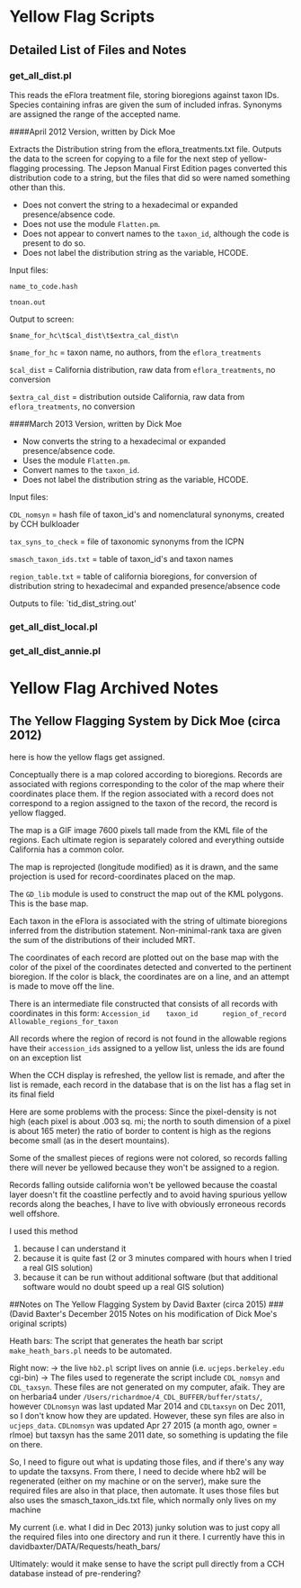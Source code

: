 # Yellow Flag Scripts

## Detailed List of Files and Notes

### get_all_dist.pl

This reads the eFlora treatment file, storing bioregions against taxon IDs. 
Species containing infras are given the sum of included infras. 
Synonyms are assigned the range of the accepted name. 

####April 2012 Version, written by Dick Moe

Extracts the Distribution string from the eflora_treatments.txt file. 
Outputs the data to the screen for copying to a file for the next step of yellow-flagging processing.
The Jepson Manual First Edition pages converted this distribution code to a string, but the files that did so were named something other than this.

- Does not convert the string to a hexadecimal or expanded presence/absence code.
- Does not use the module `Flatten.pm`.
- Does not appear to convert names to the `taxon_id`, although the code is present to do so.
- Does not label the distribution string as the variable, HCODE.

Input files:

`name_to_code.hash`

`tnoan.out`

Output to screen:

`$name_for_hc\t$cal_dist\t$extra_cal_dist\n`

`$name_for_hc` = taxon name, no authors, from the `eflora_treatments`

`$cal_dist` = California distribution, raw data from `eflora_treatments`, no conversion

`$extra_cal_dist` = distribution outside California, raw data from `eflora_treatments`, no conversion

####March 2013 Version, written by Dick Moe

- Now converts the string to a hexadecimal or expanded presence/absence code.
- Uses the module `Flatten.pm`.
- Convert names to the `taxon_id`.
- Does not label the distribution string as the variable, HCODE.

Input files:

`CDL_nomsyn` = hash file of taxon_id's and nomenclatural synonyms, created by CCH bulkloader

`tax_syns_to_check` = file of taxonomic synonyms from the ICPN

`smasch_taxon_ids.txt` = table of taxon_id's and taxon names

`region_table.txt` = table of california bioregions, for conversion of distribution string to hexadecimal and expanded presence/absence code

Outputs to file: `tid_dist_string.out'


### get_all_dist_local.pl

### get_all_dist_annie.pl

# Yellow Flag Archived Notes

## The Yellow Flagging System by Dick Moe (circa 2012)

here is how the yellow flags get assigned.

Conceptually there is a map colored according to bioregions.
Records are associated with regions corresponding to the
color of the map where their coordinates place them.
If the region associated with a record does not correspond to 
a region assigned to the taxon of the record, the record is yellow flagged.


The map is a GIF image 7600 pixels tall made from
the KML file of the regions. Each ultimate region is separately
colored and everything outside California has a common color.

The map is reprojected (longitude modified) as it is drawn,
and the same projection is used for record-coordinates placed on the map.


The `GD_lib` module is used to construct the map out of the KML polygons.
This is the base map.

Each taxon in the eFlora is associated with the string of ultimate
bioregions inferred from the distribution statement. Non-minimal-rank
taxa are given the sum of the distributions of their included MRT.

The coordinates of each record are plotted out on the base map
with the color of the pixel of the coordinates detected and converted
to the pertinent bioregion. If the color is black, the coordinates are on
a line, and an attempt is made to move off the line.

There is an intermediate file constructed that consists of all records with coordinates
in this form:
`Accession_id    taxon_id      region_of_record      Allowable_regions_for_taxon`


All records where the region of record  is not found in the allowable regions
have their `accession_ids` assigned to a yellow list, unless the ids are found on an exception list

When the CCH display is refreshed, the yellow list is remade, and after the list is
remade, each record in the database that is on the list has a flag set in its final field

Here are some problems with the process:
Since the pixel-density is not high
(each pixel is about .003 sq. mi; the north to south dimension of a pixel is about 165 meter) the ratio of border to
content is high as the regions become small (as in the desert mountains).

Some of the smallest pieces of regions were not colored, so records falling there will never be
yellowed because they won't be assigned to a region.

Records falling outside california won't be yellowed because the coastal layer doesn't
fit the coastline perfectly and to avoid having spurious yellow records along the beaches,
I have to live with obviously erroneous records well offshore.

I used this method
1. because I can understand it
2. because it is quite fast (2 or 3  minutes compared with hours when I tried a real GIS solution)
3. because it can be run without additional software (but that additional software would no doubt speed up a real GIS solution)

##Notes on The Yellow Flagging System by David Baxter (circa 2015)
###(David Baxter's December 2015 Notes on his modification of Dick Moe's original scripts)

Heath bars:
The script that generates the heath bar script `make_heath_bars.pl` needs to be automated.

Right now:
→ the live `hb2.pl` script lives on annie (i.e. `ucjeps.berkeley.edu` cgi-bin)
→ The files used to regenerate the script include `CDL_nomsyn` and `CDL_taxsyn`. 
These files are not generated on my computer, afaik. They are on herbaria4 under `/Users/richardmoe/4_CDL_BUFFER/buffer/stats/`, however `CDLnomsyn` was last updated Mar 2014 and `CDLtaxsyn` on Dec 2011, so I don't know how they are updated. However, these syn files are also in `ucjeps_data`. `CDLnomsyn` was updated Apr 27 2015 (a month ago, owner = rlmoe) but taxsyn has the same 2011 date, so something is updating the file on there.

So, I need to figure out what is updating those files, and if there's any way to update the taxsyns. 
From there, I need to decide where hb2 will be regenerated (either on my machine or on the server), make sure the required files are also in that place, then automate. 
It uses those files but also uses the smasch_taxon_ids.txt file, which normally only lives on my machine

My current (i.e. what I did in Dec 2013) junky solution was to just copy all the required files into one directory and run it there. I currently have this in davidbaxter/DATA/Requests/heath_bars/

Ultimately: would it make sense to have the script pull directly from a CCH database instead of pre-rendering?


